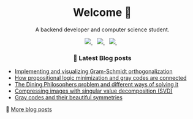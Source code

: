<h1 align='center'>
  Welcome 👋
</h1>

<p align='center'>
  A backend developer and computer science student.
</p>
<p align='center'>
  <a href="https://zerobone.net">
    <img src="https://img.shields.io/badge/Website-ZeroBone.net-%2302A2EC.svg?&style=for-the-badge&logoColor=white" />
  </a>&nbsp;&nbsp;
  <a href="https://www.linkedin.com/in/zerobone/">
    <img src="https://img.shields.io/badge/linkedin-%230077B5.svg?&style=for-the-badge&logo=linkedin&logoColor=white" />
  </a>&nbsp;&nbsp;
  <a href="mailto:zerobone21@gmail.com">
    <img src="https://img.shields.io/badge/gmail-%23D14836.svg?&style=for-the-badge&logo=gmail&logoColor=white" />
  </a>&nbsp;&nbsp;
</p>

<h3 align='center'>
  📕 Latest Blog posts
</h3>


<!-- BLOG-POST-LIST:START -->
- [Implementing and visualizing Gram-Schmidt orthogonalization](https://zerobone.net/blog/cs/gram-schmidt-orthogonalization/)
- [How propositional logic minimization and gray codes are connected](https://zerobone.net/blog/cs/logic-minimization-gray-codes/)
- [The Dining Philosophers problem and different ways of solving it](https://zerobone.net/blog/cs/dining-philosophers-problem/)
- [Compressing images with singular value decomposition (SVD)](https://zerobone.net/blog/cs/svd-image-compression/)
- [Gray codes and their beautiful symmetries](https://zerobone.net/blog/cs/gray-codes/)
<!-- BLOG-POST-LIST:END -->

💬 [More blog posts](https://zerobone.net/blog/)
